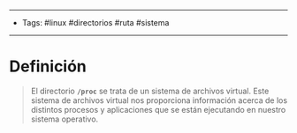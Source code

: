 --------------------
- Tags: #linux #directorios #ruta #sistema
-----------------------------
# Definición

> El directorio **`/proc`** se trata de un sistema de archivos virtual. Este sistema de archivos virtual nos proporciona información acerca de los distintos procesos y aplicaciones que se están ejecutando en nuestro sistema operativo.

